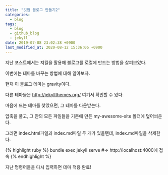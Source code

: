 ```yaml
---
title: "깃헙 블로그 만들기2"
categories:
  - blog
tags:
  - blog
  - github_blog
  - jekyll
date: 2019-07-08 23:02:38 +0900
last_modified_at: 2020-08-12 15:36:06 +0900
---
```

지난 포스트에서는 지킬을 활용해 블로그를 로컬에 만드는 방법을 살펴보았다.

이번에는 테마를 바꾸는 방법에 대해 알아보자.

현재 이 블로그 테마는 gravity이다.

다른 테마들은 http://jekyllthemes.org/ 여기서 확인할 수 있다.

마음에 드는 테마를 찾았으면, 그 테마를 다운받는다.

압축을 풀고, 그 안의 모든 파일들을 기존에 만든 my-awesome-site 폴더에 덮어씌운다.

그러면 index.html파일과 index.md파일 두 개가 있을텐데, index.md파일을 삭제한다.

{% highlight ruby %}
bundle exec jekyll serve
#=> http://localhost:4000에 접속
{% endhighlight %}

지난 명령어들을 다시 입력하면 테마 적용 완료!
